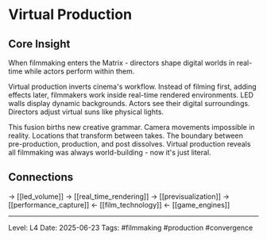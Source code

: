 # Virtual Production

## Core Insight
When filmmaking enters the Matrix - directors shape digital worlds in real-time while actors perform within them.

Virtual production inverts cinema's workflow. Instead of filming first, adding effects later, filmmakers work inside real-time rendered environments. LED walls display dynamic backgrounds. Actors see their digital surroundings. Directors adjust virtual suns like physical lights.

This fusion births new creative grammar. Camera movements impossible in reality. Locations that transform between takes. The boundary between pre-production, production, and post dissolves. Virtual production reveals all filmmaking was always world-building - now it's just literal.

## Connections
→ [[led_volume]]
→ [[real_time_rendering]]
→ [[previsualization]]
→ [[performance_capture]]
← [[film_technology]]
← [[game_engines]]

---
Level: L4
Date: 2025-06-23
Tags: #filmmaking #production #convergence